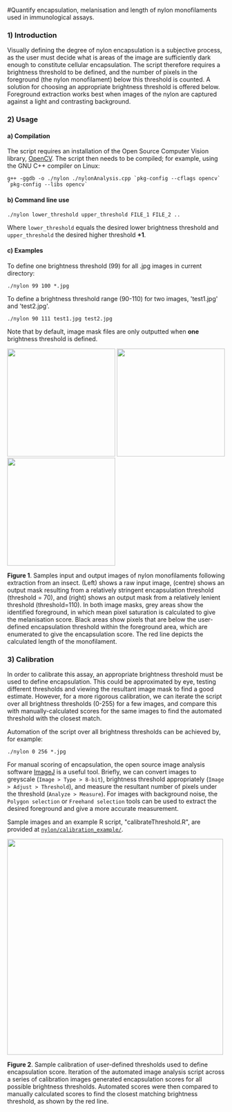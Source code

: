 #Quantify encapsulation, melanisation and length of nylon monofilaments used in immunological assays.

### 1) Introduction
Visually defining the degree of nylon encapsulation is a subjective process, as the user must decide what is areas of the image are sufficiently dark enough to constitute cellular encapsulation. The script therefore requires a brightness threshold to be defined, and the number of pixels in the foreground (the nylon monofilament) below this threshold is counted. A solution for choosing an appropriate brightness threshold is offered below. Foreground extraction works best when images of the nylon are captured against a light and contrasting background.

### 2) Usage
#### a) Compilation
The script requires an installation of the Open Source Computer Vision library, [OpenCV](http://opencv.org/quickstart.html.). The script then needs to be compiled; for example, using the GNU C++ compiler on Linux:

```g++ -ggdb -o ./nylon ./nylonAnalysis.cpp `pkg-config --cflags opencv` `pkg-config --libs opencv` ```

#### b) Command line use

```./nylon lower_threshold upper_threshold FILE_1 FILE_2 ..```

Where `lower_threshold` equals the desired lower brightness threshold and `upper_threshold` the desired higher threshold **+1**.

#### c) Examples
To define one brightness threshold (99) for all .jpg images in current directory:

```./nylon 99 100 *.jpg```

To define a brightness threshold range (90-110) for two images, 'test1.jpg' and 'test2.jpg'.

```./nylon 90 111 test1.jpg test2.jpg```

Note that by default, image mask files are only outputted when **one** brightness threshold is defined.

<img src="https://cloud.githubusercontent.com/assets/17113779/14283808/a7795506-fb3c-11e5-9665-bd9c47c9577f.jpg" width="250">
<img src="https://cloud.githubusercontent.com/assets/17113779/14283809/a79f62d2-fb3c-11e5-8088-11bf0af7ec12.jpg" width="250">
<img src="https://cloud.githubusercontent.com/assets/17113779/14283810/a79f93d8-fb3c-11e5-84a2-2a5baf1544e2.jpg" width="250">

**Figure 1**. Samples input and output images of nylon monofilaments following extraction from an insect. (Left) shows a raw input image, (centre) shows an output mask resulting from a relatively stringent encapsulation threshold (threshold = 70), and (right) shows an output mask from a relatively lenient threshold (threshold=110). In both image masks, grey areas show the identified foreground, in which mean pixel saturation is calculated to give the melanisation score. Black areas show pixels that are below the user-defined encapsulation threshold within the foreground area, which are enumerated to give the encapsulation score. The red line depicts the calculated length of the monofilament.


### 3) Calibration
In order to calibrate this assay, an appropriate brightness threshold must be used to define encapsulation. This could be approximated by eye, testing different thresholds and viewing the resultant image mask to find a good estimate. However, for a more rigorous calibration, we can iterate the script over all brightness thresholds (0-255) for a few images, and compare this with manually-calculated scores for the same images to find the automated threshold with the closest match.

Automation of the script over all brightness thresholds can be achieved by, for example:

```./nylon 0 256 *.jpg```

For manual scoring of encapsulation, the open source image analysis software [ImageJ](http://imagej.nih.gov/ij/) is a useful tool. Briefly, we can convert images to greyscale (`Image > Type > 8-bit`), brightness threshold appropriately (`Image > Adjust > Threshold`), and measure the resultant number of pixels under the threshold (`Analyze > Measure`). For images with background noise, the `Polygon selection` or `Freehand selection` tools can be used to extract the desired foreground and give a more accurate measurement.

Sample images and an example R script, "calibrateThreshold.R", are provided at  [`nylon/calibration_example/`](https://github.com/JoGall/nylon-encapsulation/tree/master/calibration_example).

<img src="https://cloud.githubusercontent.com/assets/17113779/14284097/f70101e0-fb3d-11e5-9615-ca47e8f1de38.png" width="500">

**Figure 2**. Sample calibration of user-defined thresholds used to define encapsulation score. Iteration of the automated image analysis script across a series of calibration images generated encapsulation scores for all possible brightness thresholds. Automated scores were then compared to manually calculated scores to find the closest matching brightness threshold, as shown by the red line.
